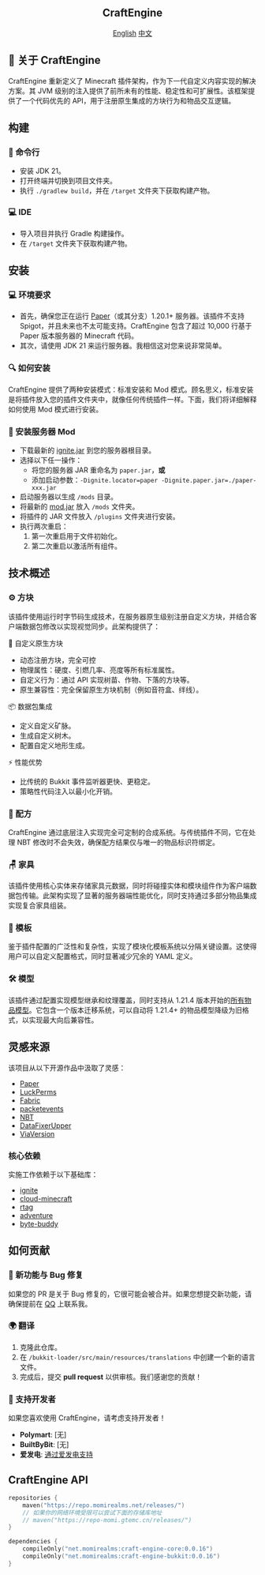 <h2 align="center">
  CraftEngine
</h2>

<p align="center">
    <a target="_blank" href="/README.md">English</a>
    <a target="_blank" href="/README_zh-CN.md">中文</a>
</p>

## 📌 关于 CraftEngine
CraftEngine 重新定义了 Minecraft 插件架构，作为下一代自定义内容实现的解决方案。其 JVM 级别的注入提供了前所未有的性能、稳定性和可扩展性。该框架提供了一个代码优先的 API，用于注册原生集成的方块行为和物品交互逻辑。

## 构建

### 🐚 命令行
+ 安装 JDK 21。
+ 打开终端并切换到项目文件夹。
+ 执行 `./gradlew build`，并在 `/target` 文件夹下获取构建产物。

### 💻 IDE
+ 导入项目并执行 Gradle 构建操作。
+ 在 `/target` 文件夹下获取构建产物。

## 安装

### 💻 环境要求
+ 首先，确保您正在运行 [Paper](https://papermc.io/)（或其分支）1.20.1+ 服务器。该插件不支持 Spigot，并且未来也不太可能支持。CraftEngine 包含了超过 10,000 行基于 Paper 版本服务器的 Minecraft 代码。
+ 其次，请使用 JDK 21 来运行服务器。我相信这对您来说非常简单。

### 🔍 如何安装
CraftEngine 提供了两种安装模式：标准安装和 Mod 模式。顾名思义，标准安装是将插件放入您的插件文件夹中，就像任何传统插件一样。下面，我们将详细解释如何使用 Mod 模式进行安装。

### 🔧 安装服务器 Mod
- 下载最新的 [ignite.jar](https://github.com/vectrix-space/ignite/releases) 到您的服务器根目录。
- 选择以下任一操作：
    - 将您的服务器 JAR 重命名为 `paper.jar`，**或**
    - 添加启动参数：`-Dignite.locator=paper -Dignite.paper.jar=./paper-xxx.jar`
- 启动服务器以生成 `/mods` 目录。
- 将最新的 [mod.jar](https://github.com/Xiao-MoMi/craft-engine/releases) 放入 `/mods` 文件夹。
- 将插件的 JAR 文件放入 `/plugins` 文件夹进行安装。
- 执行两次重启：
    1. 第一次重启用于文件初始化。
    2. 第二次重启以激活所有组件。

## 技术概述

### ⚙️ 方块
该插件使用运行时字节码生成技术，在服务器原生级别注册自定义方块，并结合客户端数据包修改以实现视觉同步。此架构提供了：

🧱 自定义原生方块
+ 动态注册方块，完全可控
+ 物理属性：硬度、引燃几率、亮度等所有标准属性。
+ 自定义行为：通过 API 实现树苗、作物、下落的方块等。
+ 原生兼容性：完全保留原生方块机制（例如音符盒、绊线）。

📦 数据包集成
+ 定义自定义矿脉。
+ 生成自定义树木。
+ 配置自定义地形生成。

⚡ 性能优势
+ 比传统的 Bukkit 事件监听器更快、更稳定。
+ 策略性代码注入以最小化开销。

### 🥘 配方
CraftEngine 通过底层注入实现完全可定制的合成系统。与传统插件不同，它在处理 NBT 修改时不会失效，确保配方结果仅与唯一的物品标识符绑定。

### 🪑 家具
该插件使用核心实体来存储家具元数据，同时将碰撞实体和模块组件作为客户端数据包传输。此架构实现了显著的服务器端性能优化，同时支持通过多部分物品集成实现复合家具组装。

### 📝 模板
鉴于插件配置的广泛性和复杂性，实现了模块化模板系统以分隔关键设置。这使得用户可以自定义配置格式，同时显著减少冗余的 YAML 定义。

### 🛠️ 模型
该插件通过配置实现模型继承和纹理覆盖，同时支持从 1.21.4 版本开始的[所有物品模型](https://misode.github.io/assets/item/)。它包含一个版本迁移系统，可以自动将 1.21.4+ 的物品模型降级为旧格式，以实现最大向后兼容性。

## 灵感来源
该项目从以下开源作品中汲取了灵感：
+ [Paper](https://github.com/PaperMC/Paper)
+ [LuckPerms](https://github.com/LuckPerms/LuckPerms)
+ [Fabric](https://github.com/FabricMC/fabric)
+ [packetevents](https://github.com/retrooper/packetevents)
+ [NBT](https://github.com/Querz/NBT)
+ [DataFixerUpper](https://github.com/Mojang/DataFixerUpper)
+ [ViaVersion](https://github.com/ViaVersion/ViaVersion)

### 核心依赖
实施工作依赖于以下基础库：
+ [ignite](https://github.com/vectrix-space/ignite)
+ [cloud-minecraft](https://github.com/Incendo/cloud-minecraft)
+ [rtag](https://github.com/saicone/rtag)
+ [adventure](https://github.com/KyoriPowered/adventure)
+ [byte-buddy](https://github.com/raphw/byte-buddy)

## 如何贡献

### 🔌 新功能与 Bug 修复
如果您的 PR 是关于 Bug 修复的，它很可能会被合并。如果您想提交新功能，请确保提前在 [QQ](https://ti.qq.com/open_qq/index2.html?url=mqqapi%3a%2f%2fuserprofile%2ffriend_profile_card%3fsrc_type%3dweb%26version%3d1.0%26source%3d2%26uin%3d3266959688) 上联系我。

### 🌍 翻译
1. 克隆此仓库。
2. 在 `/bukkit-loader/src/main/resources/translations` 中创建一个新的语言文件。
3. 完成后，提交 **pull request** 以供审核。我们感谢您的贡献！

### 💖 支持开发者
如果您喜欢使用 CraftEngine，请考虑支持开发者！

- **Polymart**: [无]
- **BuiltByBit**: [无]
- **爱发电**: [通过爱发电支持](https://afdian.com/@xiaomomi/)

## CraftEngine API

```kotlin
repositories {
    maven("https://repo.momirealms.net/releases/")
    // 如果你的网络环境受限可以尝试下面的存储库地址
    // maven("https://repo-momi.gtemc.cn/releases/")
}
```
```kotlin
dependencies {
    compileOnly("net.momirealms:craft-engine-core:0.0.16")
    compileOnly("net.momirealms:craft-engine-bukkit:0.0.16")
}
```
